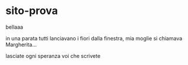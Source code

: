 # sito-prova
bellaaa

in una parata tutti lanciavano i fiori dalla finestra,
mia moglie si chiamava Margherita...

lasciate ogni speranza voi che scrivete

